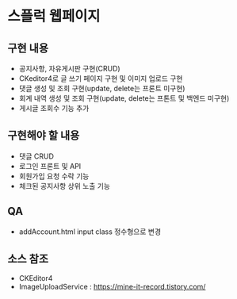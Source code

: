 # 스플럭 웹페이지

## 구현 내용

  - 공지사항, 자유게시판 구현(CRUD)
  - CKeditor4로 글 쓰기 페이지 구현 및 이미지 업로드 구현
  - 댓글 생성 및 조회 구현(update, delete는 프론트 미구현)
  - 회계 내역 생성 및 조회 구현(update, delete는 프톤트 및 백엔드 미구현)
  - 게시글 조회수 기능 추가
  
## 구현해야 할 내용

  - 댓글 CRUD
  - 로그인 프론트 및 API
  - 회원가입 요청 수락 기능
  - 체크된 공지사항 상위 노출 기능
  
## QA
  
  - addAccount.html input class 정수형으로 변경
  
## 소스 참조

  - CKEditor4
  - ImageUploadService : https://mine-it-record.tistory.com/